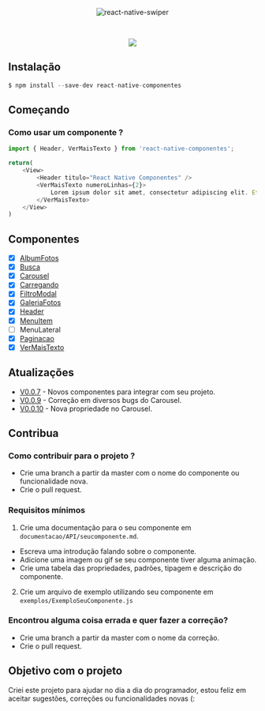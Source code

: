 <p align="center">
    <img alt="react-native-swiper" src="https://raw.githubusercontent.com/vitoralvesdev/react-native-componentes/c7e7a24a79959e38b2a051faafd1790fc8be844b/src/imgs/react-native-componentes-vitor-alves.jpg">
</p>

</br>

<p align="center">
  <a href="https://www.npmjs.com/package/react-native-componentes"><img src="https://img.shields.io/badge/npm-0.0.10-orange.svg"></a>
</p>

 
## Instalação

```js
$ npm install --save-dev react-native-componentes 
```

## Começando

### Como usar um componente ?

```js
import { Header, VerMaisTexto } from 'react-native-componentes';

return(
    <View>
        <Header titulo="React Native Componentes" />
        <VerMaisTexto numeroLinhas={2}>
            Lorem ipsum dolor sit amet, consectetur adipiscing elit. Etiam odio eros, auctor nec dignissim eget, condimentum in ante. In euismod laoreet molestie. Nullam dictum sed turpis vel imperdiet. Donec vel metus sed nisl mattis blandit. Sed non elit nisl. 
        </VerMaisTexto>     
    </View>
)
```

## Componentes 

- [x] [AlbumFotos](https://github.com/vitoralvesdev/react-native-componentes/blob/master/documentacao/API/albumfotos.md)
- [x] [Busca](https://github.com/vitoralvesdev/react-native-componentes/blob/master/documentacao/API/busca.md)
- [x] [Carousel](https://github.com/vitoralvesdev/react-native-componentes/blob/master/documentacao/API/carousel.md)
- [x] [Carregando](https://github.com/vitoralvesdev/react-native-componentes/blob/master/documentacao/API/carregando.md)
- [x] [FiltroModal](https://github.com/vitoralvesdev/react-native-componentes/blob/master/documentacao/API/filtromodal.md)
- [x] [GaleriaFotos](https://github.com/vitoralvesdev/react-native-componentes/blob/master/documentacao/API/galeriafotos.md)
- [x] [Header](https://github.com/vitoralvesdev/react-native-componentes/blob/master/documentacao/API/header.md)
- [x] [MenuItem](https://github.com/vitoralvesdev/react-native-componentes/blob/master/documentacao/API/menuitem.md)
- [ ] MenuLateral
- [x] [Paginacao](https://github.com/vitoralvesdev/react-native-componentes/blob/master/documentacao/API/paginacao.md)
- [x] [VerMaisTexto](https://github.com/vitoralvesdev/react-native-componentes/blob/master/documentacao/API/vermaistexto.md)

## Atualizações

- [V0.0.7](https://github.com/vitoralvesdev/react-native-componentes/releases/tag/0.0.7) - Novos componentes para integrar com seu projeto.
- [V0.0.9](https://github.com/vitoralvesdev/react-native-componentes/releases/tag/0.0.9) - Correção em diversos bugs do Carousel.
- [V0.0.10](https://github.com/vitoralvesdev/react-native-componentes/releases/tag/0.0.10) - Nova propriedade no Carousel.

## Contribua

### Como contribuir para o projeto ?

- Crie uma branch a partir da master com o nome do componente ou funcionalidade nova.
- Crie o pull request.

### Requisitos mínimos

1. Crie uma documentação para o seu componente em `documentacao/API/seucomponente.md`.
- Escreva uma introdução falando sobre o componente.
- Adicione uma imagem ou gif se seu componente tiver alguma animação.
- Crie uma tabela das propriedades, padrões, tipagem e descrição do componente.

2. Crie um arquivo de exemplo utilizando seu componente em `exemplos/ExemploSeuComponente.js`

### Encontrou alguma coisa errada e quer fazer a correção?

- Crie uma branch a partir da master com o nome da correção.
- Crie o pull request.


## Objetivo com o projeto

Criei este projeto para ajudar no dia a dia do programador, estou feliz em aceitar sugestões, correções ou funcionalidades novas (:

